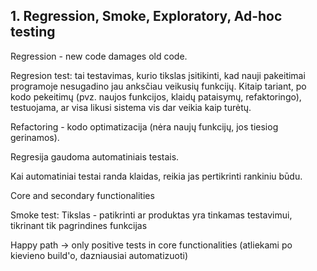 ## 1. Regression, Smoke, Exploratory, Ad-hoc testing

Regression - new code damages old code. 

Regresion test: tai testavimas, kurio tikslas įsitikinti, kad nauji pakeitimai programoje nesugadino jau anksčiau veikusių funkcijų. Kitaip tariant, po kodo pekeitimų (pvz. naujos funkcijos, klaidų pataisymų, refaktoringo), testuojama, ar visa likusi sistema vis dar veikia kaip turėtų.

Refactoring - kodo optimatizacija (nėra naujų funkcijų, jos tiesiog gerinamos).

Regresija gaudoma automatiniais testais.

Kai automatiniai testai randa klaidas, reikia jas pertikrinti rankiniu būdu.

Core and secondary functionalities

Smoke test:
Tikslas - patikrinti ar produktas yra tinkamas testavimui, tikrinant tik pagrindines funkcijas

Happy path -> only positive tests in core functionalities
(atliekami po kievieno build'o, dazniausiai automatizuoti)









